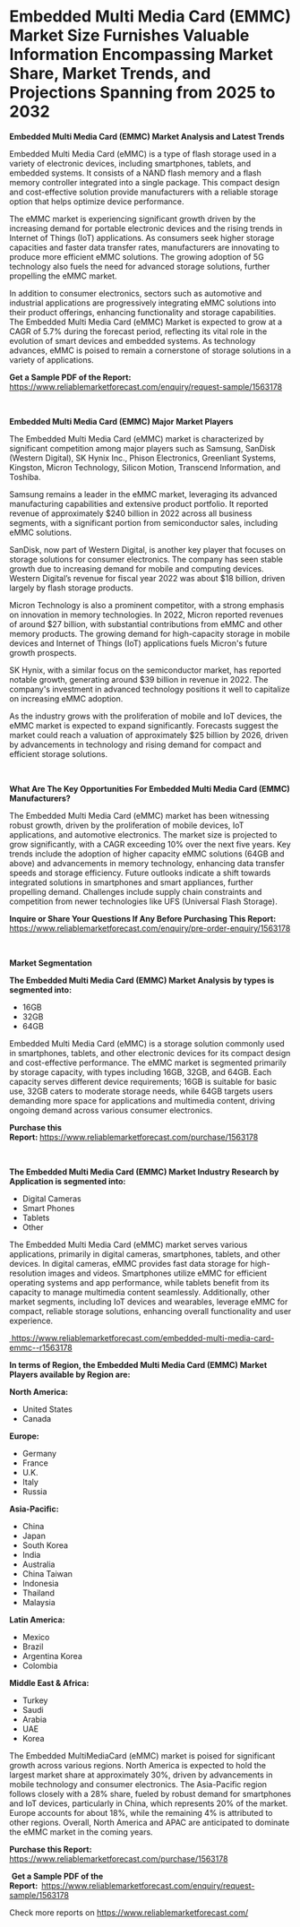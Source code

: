 <p><h1>Embedded Multi Media Card (EMMC) Market Size Furnishes Valuable Information Encompassing Market Share, Market Trends, and Projections Spanning from 2025 to 2032</h1></p><p><strong>Embedded Multi Media Card (EMMC) Market Analysis and Latest Trends</strong></p>
<p><p>Embedded Multi Media Card (eMMC) is a type of flash storage used in a variety of electronic devices, including smartphones, tablets, and embedded systems. It consists of a NAND flash memory and a flash memory controller integrated into a single package. This compact design and cost-effective solution provide manufacturers with a reliable storage option that helps optimize device performance.</p><p>The eMMC market is experiencing significant growth driven by the increasing demand for portable electronic devices and the rising trends in Internet of Things (IoT) applications. As consumers seek higher storage capacities and faster data transfer rates, manufacturers are innovating to produce more efficient eMMC solutions. The growing adoption of 5G technology also fuels the need for advanced storage solutions, further propelling the eMMC market.</p><p>In addition to consumer electronics, sectors such as automotive and industrial applications are progressively integrating eMMC solutions into their product offerings, enhancing functionality and storage capabilities. The Embedded Multi Media Card (eMMC) Market is expected to grow at a CAGR of 5.7% during the forecast period, reflecting its vital role in the evolution of smart devices and embedded systems. As technology advances, eMMC is poised to remain a cornerstone of storage solutions in a variety of applications.</p></p>
<p><strong>Get a Sample PDF of the Report:&nbsp;</strong> <a href="https://www.reliablemarketforecast.com/enquiry/request-sample/1563178?utm_campaign=2268&utm_medium=2&utm_source=Github&utm_content=ia&utm_term=12022025&utm_id=embedded-multi-media-card-emmc">https://www.reliablemarketforecast.com/enquiry/request-sample/1563178</a></p>
<p>&nbsp;</p>
<p><strong>Embedded Multi Media Card (EMMC) Major Market Players</strong></p>
<p><p>The Embedded Multi Media Card (eMMC) market is characterized by significant competition among major players such as Samsung, SanDisk (Western Digital), SK Hynix Inc., Phison Electronics, Greenliant Systems, Kingston, Micron Technology, Silicon Motion, Transcend Information, and Toshiba. </p><p>Samsung remains a leader in the eMMC market, leveraging its advanced manufacturing capabilities and extensive product portfolio. It reported revenue of approximately $240 billion in 2022 across all business segments, with a significant portion from semiconductor sales, including eMMC solutions. </p><p>SanDisk, now part of Western Digital, is another key player that focuses on storage solutions for consumer electronics. The company has seen stable growth due to increasing demand for mobile and computing devices. Western Digital’s revenue for fiscal year 2022 was about $18 billion, driven largely by flash storage products.</p><p>Micron Technology is also a prominent competitor, with a strong emphasis on innovation in memory technologies. In 2022, Micron reported revenues of around $27 billion, with substantial contributions from eMMC and other memory products. The growing demand for high-capacity storage in mobile devices and Internet of Things (IoT) applications fuels Micron's future growth prospects.</p><p>SK Hynix, with a similar focus on the semiconductor market, has reported notable growth, generating around $39 billion in revenue in 2022. The company's investment in advanced technology positions it well to capitalize on increasing eMMC adoption.</p><p>As the industry grows with the proliferation of mobile and IoT devices, the eMMC market is expected to expand significantly. Forecasts suggest the market could reach a valuation of approximately $25 billion by 2026, driven by advancements in technology and rising demand for compact and efficient storage solutions.</p></p>
<p>&nbsp;</p>
<p><strong>What Are The Key Opportunities For Embedded Multi Media Card (EMMC) Manufacturers?</strong></p>
<p><p>The Embedded Multi Media Card (eMMC) market has been witnessing robust growth, driven by the proliferation of mobile devices, IoT applications, and automotive electronics. The market size is projected to grow significantly, with a CAGR exceeding 10% over the next five years. Key trends include the adoption of higher capacity eMMC solutions (64GB and above) and advancements in memory technology, enhancing data transfer speeds and storage efficiency. Future outlooks indicate a shift towards integrated solutions in smartphones and smart appliances, further propelling demand. Challenges include supply chain constraints and competition from newer technologies like UFS (Universal Flash Storage).</p></p>
<p><strong>Inquire or Share Your Questions If Any Before Purchasing This Report:</strong> <a href="https://www.reliablemarketforecast.com/enquiry/pre-order-enquiry/1563178?utm_campaign=2268&utm_medium=2&utm_source=Github&utm_content=ia&utm_term=12022025&utm_id=embedded-multi-media-card-emmc">https://www.reliablemarketforecast.com/enquiry/pre-order-enquiry/1563178</a></p>
<p>&nbsp;</p>
<p><strong>Market Segmentation</strong></p>
<p><strong>The Embedded Multi Media Card (EMMC) Market Analysis by types is segmented into:</strong></p>
<p><ul><li>16GB</li><li>32GB</li><li>64GB</li></ul></p>
<p><p>Embedded Multi Media Card (eMMC) is a storage solution commonly used in smartphones, tablets, and other electronic devices for its compact design and cost-effective performance. The eMMC market is segmented primarily by storage capacity, with types including 16GB, 32GB, and 64GB. Each capacity serves different device requirements; 16GB is suitable for basic use, 32GB caters to moderate storage needs, while 64GB targets users demanding more space for applications and multimedia content, driving ongoing demand across various consumer electronics.</p></p>
<p><strong>Purchase this Report:&nbsp;</strong><a href="https://www.reliablemarketforecast.com/purchase/1563178?utm_campaign=2268&utm_medium=2&utm_source=Github&utm_content=ia&utm_term=12022025&utm_id=embedded-multi-media-card-emmc">https://www.reliablemarketforecast.com/purchase/1563178</a></p>
<p>&nbsp;</p>
<p><strong>The Embedded Multi Media Card (EMMC) Market Industry Research by Application is segmented into:</strong></p>
<p><ul><li>Digital Cameras</li><li>Smart Phones</li><li>Tablets</li><li>Other</li></ul></p>
<p><p>The Embedded Multi Media Card (eMMC) market serves various applications, primarily in digital cameras, smartphones, tablets, and other devices. In digital cameras, eMMC provides fast data storage for high-resolution images and videos. Smartphones utilize eMMC for efficient operating systems and app performance, while tablets benefit from its capacity to manage multimedia content seamlessly. Additionally, other market segments, including IoT devices and wearables, leverage eMMC for compact, reliable storage solutions, enhancing overall functionality and user experience.</p></p>
<p><a href="https://www.reliablemarketforecast.com/embedded-multi-media-card-emmc--r1563178?utm_campaign=2268&utm_medium=2&utm_source=Github&utm_content=ia&utm_term=12022025&utm_id=embedded-multi-media-card-emmc">&nbsp;https://www.reliablemarketforecast.com/embedded-multi-media-card-emmc--r1563178</a></p>
<p><strong>In terms of Region, the Embedded Multi Media Card (EMMC) Market Players available by Region are:</strong></p>
<p>
    <p> <strong> North America: </strong>
        <ul>
            <li>United States</li>
            <li>Canada</li>
        </ul>
        </p> 
    <p> <strong> Europe: </strong>
        <ul>
            <li>Germany</li>
            <li>France</li>
            <li>U.K.</li>
            <li>Italy</li>
            <li>Russia</li>
        </ul>
        </p> 
    <p> <strong> Asia-Pacific: </strong>
        <ul>
            <li>China</li>
            <li>Japan</li>
            <li>South Korea</li>
            <li>India</li>
            <li>Australia</li>
            <li>China Taiwan</li>
            <li>Indonesia</li>
            <li>Thailand</li>
            <li>Malaysia</li>
        </ul>
        </p> 
    <p> <strong> Latin America: </strong>
        <ul>
            <li>Mexico</li>
            <li>Brazil</li>
            <li>Argentina Korea</li>
            <li>Colombia</li>
        </ul>
        </p> 
    <p> <strong> Middle East & Africa: </strong>
        <ul>
            <li>Turkey</li>
            <li>Saudi</li>
            <li>Arabia</li>
            <li>UAE</li>
            <li>Korea</li>
        </ul>
    </p>
    </p>
<p><p>The Embedded MultiMediaCard (eMMC) market is poised for significant growth across various regions. North America is expected to hold the largest market share at approximately 30%, driven by advancements in mobile technology and consumer electronics. The Asia-Pacific region follows closely with a 28% share, fueled by robust demand for smartphones and IoT devices, particularly in China, which represents 20% of the market. Europe accounts for about 18%, while the remaining 4% is attributed to other regions. Overall, North America and APAC are anticipated to dominate the eMMC market in the coming years.</p></p>
<p><strong>Purchase this Report: </strong><a href="https://www.reliablemarketforecast.com/purchase/1563178?utm_campaign=2268&utm_medium=2&utm_source=Github&utm_content=ia&utm_term=12022025&utm_id=embedded-multi-media-card-emmc">https://www.reliablemarketforecast.com/purchase/1563178</a></p>
<p>&nbsp;<strong>Get a Sample PDF of the Report:&nbsp;&nbsp;</strong><a href="https://www.reliablemarketforecast.com/enquiry/request-sample/1563178?utm_campaign=2268&utm_medium=2&utm_source=Github&utm_content=ia&utm_term=12022025&utm_id=embedded-multi-media-card-emmc">https://www.reliablemarketforecast.com/enquiry/request-sample/1563178</a></p>
<p><strong></strong></p>
<p>Check more reports on <a href="https://www.reliablemarketforecast.com/?utm_campaign=2268&utm_medium=2&utm_source=Github&utm_content=ia&utm_term=12022025&utm_id=embedded-multi-media-card-emmc">https://www.reliablemarketforecast.com/</a></p>